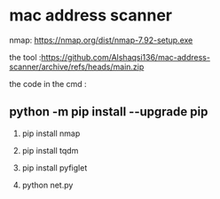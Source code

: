# mac address scanner 
nmap: https://nmap.org/dist/nmap-7.92-setup.exe

the tool :https://github.com/Alshaqsi136/mac-address-scanner/archive/refs/heads/main.zip

the code in the cmd : 

## python -m pip install --upgrade pip

1. pip install nmap

2. pip install tqdm

3. pip install pyfiglet

4. python net.py
